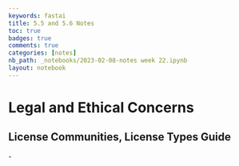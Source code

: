 ```yaml
---
keywords: fastai
title: 5.5 and 5.6 Notes
toc: true 
badges: true
comments: true
categories: [notes]
nb_path: _notebooks/2023-02-08-notes week 22.ipynb
layout: notebook
---
```


<!--
#################################################
### THIS FILE WAS AUTOGENERATED! DO NOT EDIT! ###
#################################################
# file to edit: _notebooks/2023-02-08-notes week 22.ipynb
-->

<div class="container" id="notebook-container">
        
<div class="cell border-box-sizing text_cell rendered"><div class="inner_cell">
<div class="text_cell_render border-box-sizing rendered_html">
<h1 id="Legal-and-Ethical-Concerns">Legal and Ethical Concerns<a class="anchor-link" href="#Legal-and-Ethical-Concerns"> </a></h1><h2 id="License-Communities,-License-Types-Guide">License Communities, License Types Guide<a class="anchor-link" href="#License-Communities,-License-Types-Guide"> </a></h2><p>-</p>

</div>
</div>
</div>
</div>
 

